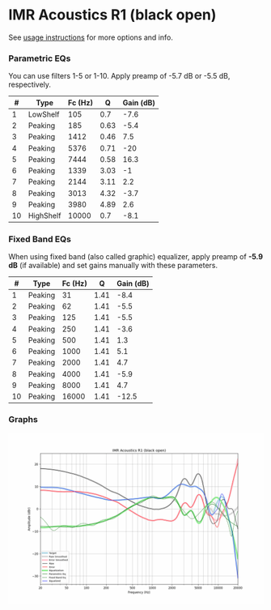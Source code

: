# IMR Acoustics R1 (black open)
See [usage instructions](https://github.com/jaakkopasanen/AutoEq#usage) for more options and info.

### Parametric EQs
You can use filters 1-5 or 1-10. Apply preamp of -5.7 dB or -5.5 dB, respectively.

|   # | Type      |   Fc (Hz) |    Q |   Gain (dB) |
|-----|-----------|-----------|------|-------------|
|   1 | LowShelf  |       105 | 0.7  |        -7.6 |
|   2 | Peaking   |       185 | 0.63 |        -5.4 |
|   3 | Peaking   |      1412 | 0.46 |         7.5 |
|   4 | Peaking   |      5376 | 0.71 |       -20   |
|   5 | Peaking   |      7444 | 0.58 |        16.3 |
|   6 | Peaking   |      1339 | 3.03 |        -1   |
|   7 | Peaking   |      2144 | 3.11 |         2.2 |
|   8 | Peaking   |      3013 | 4.32 |        -3.7 |
|   9 | Peaking   |      3980 | 4.89 |         2.6 |
|  10 | HighShelf |     10000 | 0.7  |        -8.1 |

### Fixed Band EQs
When using fixed band (also called graphic) equalizer, apply preamp of **-5.9 dB** (if available) and set gains manually with these parameters.

|   # | Type    |   Fc (Hz) |    Q |   Gain (dB) |
|-----|---------|-----------|------|-------------|
|   1 | Peaking |        31 | 1.41 |        -8.4 |
|   2 | Peaking |        62 | 1.41 |        -5.5 |
|   3 | Peaking |       125 | 1.41 |        -5.5 |
|   4 | Peaking |       250 | 1.41 |        -3.6 |
|   5 | Peaking |       500 | 1.41 |         1.3 |
|   6 | Peaking |      1000 | 1.41 |         5.1 |
|   7 | Peaking |      2000 | 1.41 |         4.7 |
|   8 | Peaking |      4000 | 1.41 |        -5.9 |
|   9 | Peaking |      8000 | 1.41 |         4.7 |
|  10 | Peaking |     16000 | 1.41 |       -12.5 |

### Graphs
![](./IMR%20Acoustics%20R1%20(black%20open).png)
